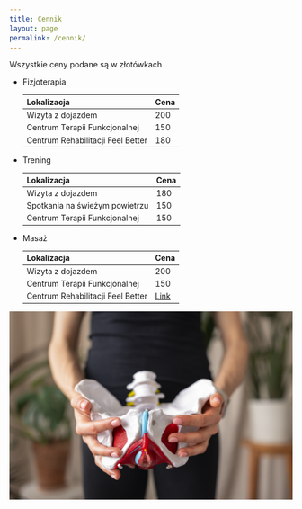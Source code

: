 ```yaml
---
title: Cennik
layout: page
permalink: /cennik/
---
```


Wszystkie ceny podane są w złotówkach

- Fizjoterapia

  | Lokalizacja                       | Cena |
  |-----------------------------------|------|
  | Wizyta z dojazdem                 | 200  |
  | Centrum Terapii Funkcjonalnej     | 150  |
  | Centrum Rehabilitacji Feel Better | 180  |

- Trening

  | Lokalizacja                    | Cena |
  |--------------------------------|------|
  | Wizyta z dojazdem              | 180  |
  | Spotkania na świeżym powietrzu | 150  |
  | Centrum Terapii Funkcjonalnej  | 150  |

- Masaż

  | Lokalizacja                       | Cena                                   |
  |-----------------------------------|----------------------------------------|
  | Wizyta z dojazdem                 | 200                                    |
  | Centrum Terapii Funkcjonalnej     | 150                                    |
  | Centrum Rehabilitacji Feel Better | [Link](http://www.fbrehab.com/cennik/) |

![](/images/miednica.jpg)
